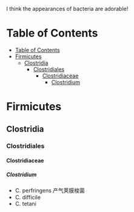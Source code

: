 
I think the appearances of bacteria are adorable!

# Table of Contents
- [Table of Contents](#table-of-contents)
- [Firmicutes](#firmicutes)
  - [Clostridia](#clostridia)
    - [Clostridiales](#clostridiales)
      - [Clostridiaceae](#clostridiaceae)
        - [Clostridium](#clostridium)

# Firmicutes
## Clostridia
### Clostridiales
#### Clostridiaceae
##### Clostridium
- C. perfringens 产气荚膜梭菌
- C. difficile
- C. tetani

